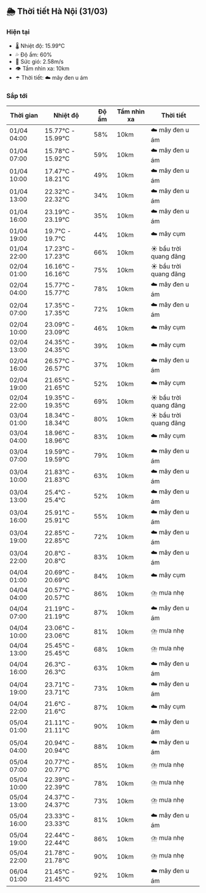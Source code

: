 ## 🌦️ Thời tiết Hà Nội (31/03)

### Hiện tại

- 🌡️ Nhiệt độ: 15.99℃
- 💦 Độ ẩm: 60%
- 💨 Sức gió: 2.58m/s
- 👁️ Tầm nhìn xa: 10km
- ☂️ Thời tiết: ☁️ mây đen u ám

### Sắp tới

| Thời gian | Nhiệt độ | Độ ẩm | Tầm nhìn xa | Thời tiết |
| --- | --- | --- | --- | --- |
| 01/04 04:00 | 15.77℃ - 15.99℃ | 58% | 10km | ☁️ mây đen u ám |
| 01/04 07:00 | 15.78℃ - 15.92℃ | 59% | 10km | ☁️ mây đen u ám |
| 01/04 10:00 | 17.47℃ - 18.21℃ | 49% | 10km | ☁️ mây đen u ám |
| 01/04 13:00 | 22.32℃ - 22.32℃ | 34% | 10km | ☁️ mây đen u ám |
| 01/04 16:00 | 23.19℃ - 23.19℃ | 35% | 10km | ☁️ mây đen u ám |
| 01/04 19:00 | 19.7℃ - 19.7℃ | 44% | 10km | ☁️ mây cụm |
| 01/04 22:00 | 17.23℃ - 17.23℃ | 66% | 10km | ☀️ bầu trời quang đãng |
| 02/04 01:00 | 16.16℃ - 16.16℃ | 75% | 10km | ☀️ bầu trời quang đãng |
| 02/04 04:00 | 15.77℃ - 15.77℃ | 78% | 10km | ☁️ mây đen u ám |
| 02/04 07:00 | 17.35℃ - 17.35℃ | 72% | 10km | ☁️ mây đen u ám |
| 02/04 10:00 | 23.09℃ - 23.09℃ | 46% | 10km | ☁️ mây cụm |
| 02/04 13:00 | 24.35℃ - 24.35℃ | 39% | 10km | ☁️ mây cụm |
| 02/04 16:00 | 26.57℃ - 26.57℃ | 37% | 10km | ☁️ mây đen u ám |
| 02/04 19:00 | 21.65℃ - 21.65℃ | 52% | 10km | ☁️ mây cụm |
| 02/04 22:00 | 19.35℃ - 19.35℃ | 69% | 10km | ☀️ bầu trời quang đãng |
| 03/04 01:00 | 18.34℃ - 18.34℃ | 80% | 10km | ☀️ bầu trời quang đãng |
| 03/04 04:00 | 18.96℃ - 18.96℃ | 83% | 10km | ☁️ mây cụm |
| 03/04 07:00 | 19.59℃ - 19.59℃ | 79% | 10km | ☁️ mây đen u ám |
| 03/04 10:00 | 21.83℃ - 21.83℃ | 63% | 10km | ☁️ mây đen u ám |
| 03/04 13:00 | 25.4℃ - 25.4℃ | 52% | 10km | ☁️ mây đen u ám |
| 03/04 16:00 | 25.91℃ - 25.91℃ | 55% | 10km | ☁️ mây đen u ám |
| 03/04 19:00 | 22.85℃ - 22.85℃ | 72% | 10km | ☁️ mây đen u ám |
| 03/04 22:00 | 20.8℃ - 20.8℃ | 83% | 10km | ☁️ mây đen u ám |
| 04/04 01:00 | 20.69℃ - 20.69℃ | 84% | 10km | ☁️ mây cụm |
| 04/04 04:00 | 20.57℃ - 20.57℃ | 86% | 10km | ⛈️ mưa nhẹ |
| 04/04 07:00 | 21.19℃ - 21.19℃ | 87% | 10km | ☁️ mây đen u ám |
| 04/04 10:00 | 23.06℃ - 23.06℃ | 81% | 10km | ⛈️ mưa nhẹ |
| 04/04 13:00 | 25.45℃ - 25.45℃ | 68% | 10km | ⛈️ mưa nhẹ |
| 04/04 16:00 | 26.3℃ - 26.3℃ | 63% | 10km | ☁️ mây đen u ám |
| 04/04 19:00 | 23.71℃ - 23.71℃ | 73% | 10km | ☁️ mây đen u ám |
| 04/04 22:00 | 21.6℃ - 21.6℃ | 87% | 10km | ☁️ mây cụm |
| 05/04 01:00 | 21.11℃ - 21.11℃ | 90% | 10km | ☁️ mây đen u ám |
| 05/04 04:00 | 20.94℃ - 20.94℃ | 88% | 10km | ☁️ mây đen u ám |
| 05/04 07:00 | 20.77℃ - 20.77℃ | 85% | 10km | ⛈️ mưa nhẹ |
| 05/04 10:00 | 22.39℃ - 22.39℃ | 78% | 10km | ⛈️ mưa nhẹ |
| 05/04 13:00 | 24.37℃ - 24.37℃ | 73% | 10km | ⛈️ mưa nhẹ |
| 05/04 16:00 | 23.33℃ - 23.33℃ | 81% | 10km | ☁️ mây đen u ám |
| 05/04 19:00 | 22.44℃ - 22.44℃ | 86% | 10km | ⛈️ mưa nhẹ |
| 05/04 22:00 | 21.78℃ - 21.78℃ | 90% | 10km | ⛈️ mưa nhẹ |
| 06/04 01:00 | 21.45℃ - 21.45℃ | 92% | 10km | ☁️ mây đen u ám |
